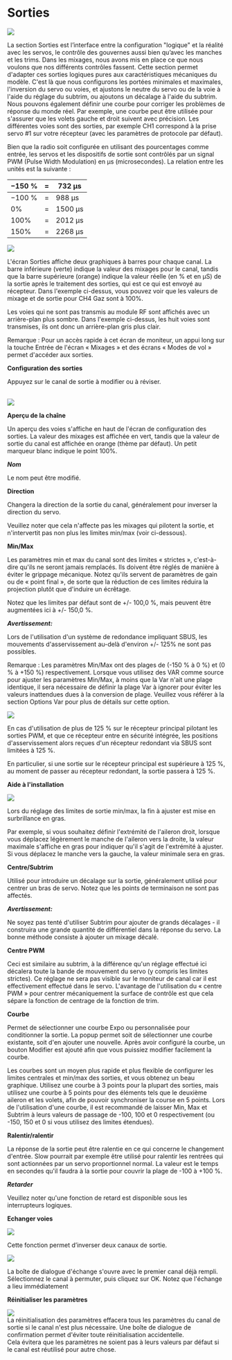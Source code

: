 # Sorties

![](<../.gitbook/assets/0 (6).jpeg>)

La section Sorties est l’interface entre la configuration "logique" et la réalité avec les servos, le contrôle des gouvernes aussi bien qu’avec les manches et les trims. Dans les mixages, nous avons mis en place ce que nous voulons que nos différents contrôles fassent. Cette section permet d'adapter ces sorties logiques pures aux caractéristiques mécaniques du modèle. C'est là que nous configurons les portées minimales et maximales, l'inversion du servo ou voies, et ajustons le neutre du servo ou de la voie à l'aide du réglage du subtrim, ou ajoutons un décalage à l'aide du subtrim. Nous pouvons également définir une courbe pour corriger les problèmes de réponse du monde réel. Par exemple, une courbe peut être utilisée pour s'assurer que les volets gauche et droit suivent avec précision. Les différentes voies sont des sorties, par exemple CH1 correspond à la prise servo #1 sur votre récepteur (avec les paramètres de protocole par défaut).

Bien que la radio soit configurée en utilisant des pourcentages comme entrée, les servos et les dispositifs de sortie sont contrôlés par un signal PWM (Pulse Width Modulation) en μs (microsecondes). La relation entre les unités est la suivante :

| −150 % | = | 732 μs  |
| ------ | - | ------- |
| −100 % | = | 988 μs  |
| 0%     | = | 1500 μs |
| 100%   | = | 2012 μs |
| 150%   | = | 2268 μs |

![](<../.gitbook/assets/1 (7).jpeg>)

L'écran Sorties affiche deux graphiques à barres pour chaque canal. La barre inférieure (verte) indique la valeur des mixages pour le canal, tandis que la barre supérieure (orange) indique la valeur réelle (en % et en μS) de la sortie après le traitement des sorties, qui est ce qui est envoyé au récepteur. Dans l'exemple ci-dessus, vous pouvez voir que les valeurs de mixage et de sortie pour CH4 Gaz sont à 100%.

Les voies qui ne sont pas transmis au module RF sont affichés avec un arrière-plan plus sombre. Dans l'exemple ci-dessus, les huit voies sont transmises, ils ont donc un arrière-plan gris plus clair.

Remarque : Pour un accès rapide à cet écran de moniteur, un appui long sur la touche Entrée de l'écran « Mixages » et des écrans « Modes de vol » permet d'accéder aux sorties.

**Configuration des sorties**

Appuyez sur le canal de sortie à modifier ou à réviser.

\
![](<../.gitbook/assets/2 (3).png>)

**Aperçu de la chaîne**

Un aperçu des voies s'affiche en haut de l'écran de configuration des sorties. La valeur des mixages est affichée en vert, tandis que la valeur de sortie du canal est affichée en orange (thème par défaut). Un petit marqueur blanc indique le point 100%.

_**Nom**_

Le nom peut être modifié.

**Direction**

Changera la direction de la sortie du canal, généralement pour inverser la direction du servo.

Veuillez noter que cela n'affecte pas les mixages qui pilotent la sortie, et n'intervertit pas non plus les limites min/max (voir ci-dessous).

**Min/Max**

Les paramètres min et max du canal sont des limites « strictes », c'est-à-dire qu'ils ne seront jamais remplacés. Ils doivent être réglés de manière à éviter le grippage mécanique. Notez qu'ils servent de paramètres de gain ou de « point final », de sorte que la réduction de ces limites réduira la projection plutôt que d'induire un écrêtage.

Notez que les limites par défaut sont de +/- 100,0 %, mais peuvent être augmentées ici à +/- 150,0 %.

_**Avertissement:**_

Lors de l'utilisation d'un système de redondance impliquant SBUS, les mouvements d'asservissement au-delà d'environ +/- 125% ne sont pas possibles.

Remarque : Les paramètres Min/Max ont des plages de (-150 % à 0 %) et (0 % à +150 %) respectivement. Lorsque vous utilisez des VAR comme source pour ajuster les paramètres Min/Max, à moins que la Var n'ait une plage identique, il sera nécessaire de définir la plage Var à ignorer pour éviter les valeurs inattendues dues à la conversion de plage. Veuillez vous référer à la section Options Var pour plus de détails sur cette option.

![](<../.gitbook/assets/3 (2).png>)

En cas d'utilisation de plus de 125 % sur le récepteur principal pilotant les sorties PWM, et que ce récepteur entre en sécurité intégrée, les positions d'asservissement alors reçues d'un récepteur redondant via SBUS sont limitées à 125 %.

En particulier, si une sortie sur le récepteur principal est supérieure à 125 %, au moment de passer au récepteur redondant, la sortie passera à 125 %.

**Aide à l'installation**

![](<../.gitbook/assets/4 (8).jpeg>)

Lors du réglage des limites de sortie min/max, la fin à ajuster est mise en surbrillance en gras.

Par exemple, si vous souhaitez définir l'extrémité de l'aileron droit, lorsque vous déplacez légèrement le manche de l'aileron vers la droite, la valeur maximale s'affiche en gras pour indiquer qu'il s'agit de l'extrémité à ajuster. Si vous déplacez le manche vers la gauche, la valeur minimale sera en gras.

**Centre/Subtrim**

Utilisé pour introduire un décalage sur la sortie, généralement utilisé pour centrer un bras de servo. Notez que les points de terminaison ne sont pas affectés.

_**Avertissement:**_

Ne soyez pas tenté d'utiliser Subtrim pour ajouter de grands décalages - il construira une grande quantité de différentiel dans la réponse du servo. La bonne méthode consiste à ajouter un mixage décalé.

**Centre PWM**

Ceci est similaire au subtrim, à la différence qu'un réglage effectué ici décalera toute la bande de mouvement du servo (y compris les limites strictes). Ce réglage ne sera pas visible sur le moniteur de canal car il est effectivement effectué dans le servo. L'avantage de l'utilisation du « centre PWM » pour centrer mécaniquement la surface de contrôle est que cela sépare la fonction de centrage de la fonction de trim.

**Courbe**

Permet de sélectionner une courbe Expo ou personnalisée pour conditionner la sortie. La popup permet soit de sélectionner une courbe existante, soit d'en ajouter une nouvelle. Après avoir configuré la courbe, un bouton Modifier est ajouté afin que vous puissiez modifier facilement la courbe.

Les courbes sont un moyen plus rapide et plus flexible de configurer les limites centrales et min/max des sorties, et vous obtenez un beau graphique. Utilisez une courbe à 3 points pour la plupart des sorties, mais utilisez une courbe à 5 points pour des éléments tels que le deuxième aileron et les volets, afin de pouvoir synchroniser la course en 5 points. Lors de l'utilisation d'une courbe, il est recommandé de laisser Min, Max et Subtrim à leurs valeurs de passage de -100, 100 et 0 respectivement (ou -150, 150 et 0 si vous utilisez des limites étendues).

**Ralentir/ralentir**

La réponse de la sortie peut être ralentie en ce qui concerne le changement d'entrée. Slow pourrait par exemple être utilisé pour ralentir les rentrées qui sont actionnées par un servo proportionnel normal. La valeur est le temps en secondes qu'il faudra à la sortie pour couvrir la plage de -100 à +100 %.

_**Retarder**_

Veuillez noter qu'une fonction de retard est disponible sous les interrupteurs logiques.

**Echanger voies**

![](<../.gitbook/assets/5 (4).png>)

Cette fonction permet d’inverser deux canaux de sortie.

![](<../.gitbook/assets/6 (4).png>)

La boîte de dialogue d'échange s'ouvre avec le premier canal déjà rempli. Sélectionnez le canal à permuter, puis cliquez sur OK. Notez que l'échange a lieu immédiatement

**Réinitialiser les paramètres**

![](<../.gitbook/assets/7 (4).jpeg>)\
La réinitialisation des paramètres effacera tous les paramètres du canal de sortie si le canal n'est plus nécessaire. Une boîte de dialogue de confirmation permet d'éviter toute réinitialisation accidentelle.\
Cela évitera que les paramètres ne soient pas à leurs valeurs par défaut si le canal est réutilisé pour autre chose.
